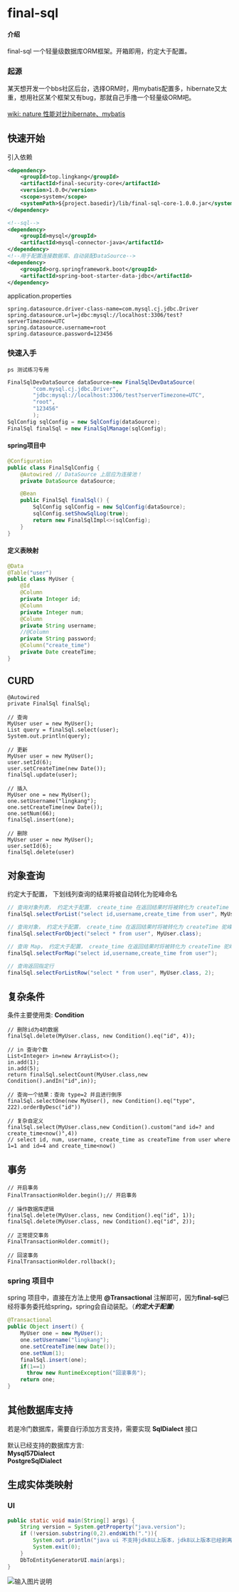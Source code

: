 # final-sql

#### 介绍

final-sql 一个轻量级数据库ORM框架。开箱即用，约定大于配置。

### 起源
某天想开发一个bbs社区后台，选择ORM时，用mybatis配置多，hibernate又太重，想用社区某个框架又有bug，那就自己手撸一个轻量级ORM吧。
<br><br>
[wiki: nature 性能对比hibernate、mybatis](https://gitee.com/lingkang_top/final-sql/wikis/nature%20%E6%80%A7%E8%83%BD%E5%AF%B9%E6%AF%94hibernate%E3%80%81mybatis)

## 快速开始
引入依赖
```xml
<dependency>
    <groupId>top.lingkang</groupId>
    <artifactId>final-security-core</artifactId>
    <version>1.0.0</version>
    <scope>system</scope>
    <systemPath>${project.basedir}/lib/final-sql-core-1.0.0.jar</systemPath>
</dependency>

<!--sql-->
<dependency>
    <groupId>mysql</groupId>
    <artifactId>mysql-connector-java</artifactId>
</dependency>
<!--用于配置连接数据库、自动装配DataSource-->
<dependency>
    <groupId>org.springframework.boot</groupId>
    <artifactId>spring-boot-starter-data-jdbc</artifactId>
</dependency>
```
application.properties
```properties
spring.datasource.driver-class-name=com.mysql.cj.jdbc.Driver
spring.datasource.url=jdbc:mysql://localhost:3306/test?serverTimezone=UTC
spring.datasource.username=root
spring.datasource.password=123456
```
### 快速入手
`ps 测试练习专用`
```java
FinalSqlDevDataSource dataSource=new FinalSqlDevDataSource(
        "com.mysql.cj.jdbc.Driver",
        "jdbc:mysql://localhost:3306/test?serverTimezone=UTC",
        "root",
        "123456"
        );
SqlConfig sqlConfig = new SqlConfig(dataSource);
FinalSql finalSql = new FinalSqlManage(sqlConfig);
```

#### spring项目中
```java
@Configuration
public class FinalSqlConfig {
    @Autowired // DataSource 上层应为连接池！
    private DataSource dataSource;

    @Bean
    public FinalSql finalSql() {
        SqlConfig sqlConfig = new SqlConfig(dataSource);
        sqlConfig.setShowSqlLog(true);
        return new FinalSqlImpl<>(sqlConfig);
    }
}
```
#### 定义表映射
```java
@Data
@Table("user")
public class MyUser {
    @Id
    @Column
    private Integer id;
    @Column
    private Integer num;
    @Column
    private String username;
    //@Column
    private String password;
    @Column("create_time")
    private Date createTime;
}
```
## CURD
```shell
@Autowired
private FinalSql finalSql;

// 查询
MyUser user = new MyUser();
List query = finalSql.select(user);
System.out.println(query);
    
// 更新
MyUser user = new MyUser();
user.setId(6);
user.setCreateTime(new Date());
finalSql.update(user);

// 插入
MyUser one = new MyUser();
one.setUsername("lingkang");
one.setCreateTime(new Date());
one.setNum(66);
finalSql.insert(one);

// 删除
MyUser user = new MyUser();
user.setId(6);
finalSql.delete(user)
```

## 对象查询
约定大于配置， 下划线列查询的结果将被自动转化为驼峰命名
```java
// 查询对象列表， 约定大于配置， create_time 在返回结果时将被转化为 createTime 驼峰命名
finalSql.selectForList("select id,username,create_time from user", MyUser.class);

// 查询对象， 约定大于配置， create_time 在返回结果时将被转化为 createTime 驼峰命名
finalSql.selectForObject("select * from user", MyUser.class);

// 查询 Map， 约定大于配置， create_time 在返回结果时将被转化为 createTime 驼峰命名
finalSql.selectForMap("select id,username,create_time from user");

// 查询返回指定行
finalSql.selectForListRow("select * from user", MyUser.class, 2);
```

## 复杂条件
条件主要使用类: **Condition**
```shell
// 删除id为4的数据
finalSql.delete(MyUser.class, new Condition().eq("id", 4));

// in 查询个数
List<Integer> in=new ArrayList<>();
in.add(1);
in.add(5);
return finalSql.selectCount(MyUser.class,new Condition().andIn("id",in));

// 查询一个结果：查询 type=2 并且进行倒序
finalSql.selectOne(new MyUser(), new Condition().eq("type", 222).orderByDesc("id"))

// 复杂自定义
finalSql.select(MyUser.class,new Condition().custom("and id=? and create_time<now()",4))
// select id, num, username, create_time as createTime from user where 1=1 and id=4 and create_time<now()
```

## 事务
```shell
// 开启事务
FinalTransactionHolder.begin();// 开启事务

// 操作数据库逻辑
finalSql.delete(MyUser.class, new Condition().eq("id", 1));
finalSql.delete(MyUser.class, new Condition().eq("id", 2));

// 正常提交事务
FinalTransactionHolder.commit();

// 回滚事务
FinalTransactionHolder.rollback();
```
### spring 项目中
spring 项目中，直接在方法上使用 **@Transactional** 注解即可，因为**final-sql**已经将事务委托给spring，spring会自动装配。（**_约定大于配置_**）
```java
@Transactional
public Object insert() {
    MyUser one = new MyUser();
    one.setUsername("lingkang");
    one.setCreateTime(new Date());
    one.setNum(1);
    finalSql.insert(one);
    if(1==1)
      throw new RuntimeException("回滚事务");
    return one;
}
```

## 其他数据库支持
若是冷门数据库，需要自行添加方言支持，需要实现 **SqlDialect** 接口
<br><br>
默认已经支持的数据库方言:<br>
**Mysql57Dialect** <br>
**PostgreSqlDialect** <br>

## 生成实体类映射
### UI

```java
public static void main(String[] args) {
    String version = System.getProperty("java.version");
    if (!version.substring(0,2).endsWith(".")){
        System.out.println("java ui 不支持jdk8以上版本，jdk8以上版本已经剥离javafx");
        System.exit(0);
    }
    DbToEntityGeneratorUI.main(args);
}
```

![输入图片说明](doc/generatorUI.png)
